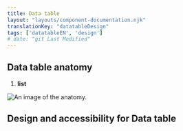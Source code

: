 ```yaml
---
title: Data table
layout: "layouts/component-documentation.njk"
translationKey: "datatableDesign"
tags: ['datatableEN', 'design']
# date: "git Last Modified"
---
```


## Data table anatomy

<ol class="anatomy-list">
  <li><strong>list</strong></li>
</ol>

<img class="b-sm b-default p-400" src="/images/{local}/components/anatomy/gcds-data-table-anatomy.svg" alt="An image of the anatomy." />

## Design and accessibility for Data table

